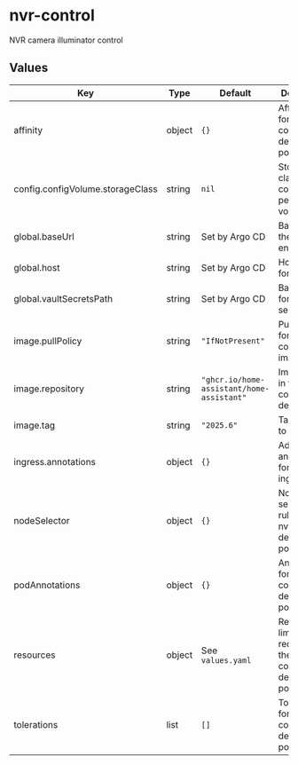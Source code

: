 # nvr-control

NVR camera illuminator control

## Values

| Key | Type | Default | Description |
|-----|------|---------|-------------|
| affinity | object | `{}` | Affinity rules for the nvr-control deployment pod |
| config.configVolume.storageClass | string | `nil` | Storage class for configuration persistent volume |
| global.baseUrl | string | Set by Argo CD | Base URL for the environment |
| global.host | string | Set by Argo CD | Host name for ingress |
| global.vaultSecretsPath | string | Set by Argo CD | Base path for Vault secrets |
| image.pullPolicy | string | `"IfNotPresent"` | Pull policy for the nvr-control image |
| image.repository | string | `"ghcr.io/home-assistant/home-assistant"` | Image to use in the nvr-control deployment |
| image.tag | string | `"2025.6"` | Tag of image to use |
| ingress.annotations | object | `{}` | Additional annotations for the ingress rule |
| nodeSelector | object | `{}` | Node selection rules for the nvr-control deployment pod |
| podAnnotations | object | `{}` | Annotations for the nvr-control deployment pod |
| resources | object | See `values.yaml` | Resource limits and requests for the nvr-control deployment pod |
| tolerations | list | `[]` | Tolerations for the nvr-control deployment pod |
